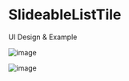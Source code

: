 # SlideableListTile
 UI Design & Example
 
![image](https://user-images.githubusercontent.com/69623465/116794262-5cb3ad80-aad4-11eb-9c8a-e0f689f7c568.png)

![image](https://user-images.githubusercontent.com/69623465/116794266-63dabb80-aad4-11eb-83c6-16b6643b71e5.png)

